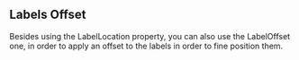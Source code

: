 ## Labels Offset
Besides using the LabelLocation property, you can also use the LabelOffset one, in order to apply an offset to the labels in order to fine position them.

[//]: <keywords: radradialgauge, radialscale, labeloffset, labellocation>